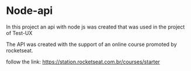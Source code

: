 # Node-api


In this project an api with node js was created that was used in the project of Test-UX

The API was created with the support of an online course promoted by rocketseat.

follow the link: https://station.rocketseat.com.br/courses/starter
